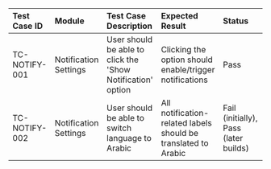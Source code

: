 | Test Case ID     | Module               | Test Case Description                                     | Expected Result                                                  | Status                                   | Priority   | Notes                                            |
|:------------------|:----------------------|:------------------------------------------------------------|:------------------------------------------------------------------|:-----------------------------------------|:-----------|:-------------------------------------------------|
| TC-NOTIFY-001    | Notification Settings | User should be able to click the 'Show Notification' option | Clicking the option should enable/trigger notifications           | Pass                                     | High       |                                                  |
| TC-NOTIFY-002    | Notification Settings | User should be able to switch language to Arabic             | All notification-related labels should be translated to Arabic    | Fail (initially), Pass (later builds)    | Medium     | Arabic language support added in later builds    |
